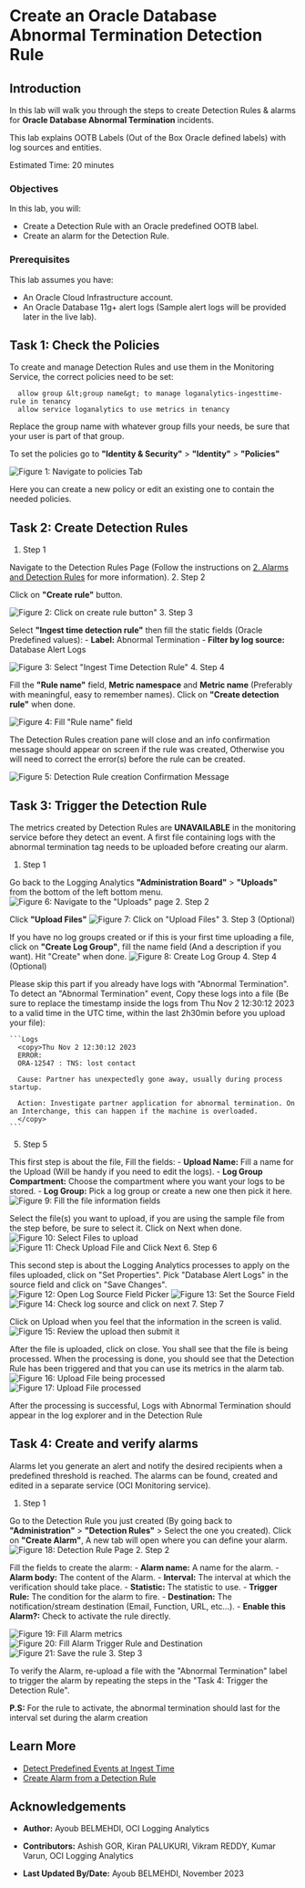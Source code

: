# Create an Oracle Database Abnormal Termination Detection Rule

## Introduction

In this lab will walk you through the steps to create Detection Rules & alarms for **Oracle Database Abnormal Termination** incidents.

This lab explains OOTB Labels (Out of the Box Oracle defined labels) with log sources and entities.

Estimated Time: 20 minutes

### Objectives

In this lab, you will:

* Create a Detection Rule with an Oracle predefined OOTB label.
* Create an alarm for the Detection Rule.

### Prerequisites

This lab assumes you have:

* An Oracle Cloud Infrastructure account.
* An Oracle Database 11g+ alert logs (Sample alert logs will be provided later in the live lab).

## Task 1: Check the Policies

To create and manage Detection Rules and use them in the Monitoring Service, the correct policies need to be set:

  ```Policies
    allow group &lt;group name&gt; to manage loganalytics-ingesttime-rule in tenancy
    allow service loganalytics to use metrics in tenancy
  ```

Replace the group name with whatever group fills your needs, be sure that your user is part of that group.

To set the policies go to **"Identity & Security"** > **"Identity"** > **"Policies"**

![Figure 1: Navigate to policies Tab](images/go-to-policies-tab.png)

Here you can create a new policy or edit an existing one to contain the needed policies.

## Task 2: Create Detection Rules

1. Step 1

  Navigate to the Detection Rules Page (Follow the instructions on [2. Alarms and Detection Rules](?lab=alarms-detection-rules#Task3:CreateDetectionRules) for more information).
2. Step 2

  Click on **"Create rule"** button.

  ![Figure 2: Click on create rule button"](images/click-on-create-rule-button.png)
3. Step 3

  Select **"Ingest time detection rule"** then fill the static fields (Oracle Predefined values):
    - **Label:** Abnormal Termination
    - **Filter by log source:** Database Alert Logs

  ![Figure 3: Select "Ingest Time Detection Rule"](images/set-dr-static-fields.png)
4. Step 4

  Fill the **"Rule name"** field, **Metric namespace** and **Metric name** (Preferably with meaningful, easy to remember names). Click on **"Create detection rule"** when done.

  ![Figure 4: Fill "Rule name" field](images/set-dr-variable-fields-and-save.png)

The Detection Rules creation pane will close and an info confirmation message should appear on screen if the rule was created, Otherwise you will need to correct the error(s) before the rule can be created.

![Figure 5: Detection Rule creation Confirmation Message](images/detection-rule-creation-confirmation-message.png)

## Task 3: Trigger the Detection Rule

The metrics created by Detection Rules are **UNAVAILABLE** in the monitoring service before they detect an event. A first file containing logs with the abnormal termination tag needs to be uploaded before creating our alarm.

1. Step 1

  Go back to the Logging Analytics **"Administration Board"** > **"Uploads"** from the bottom of the left bottom menu.
  ![Figure 6: Navigate to the "Uploads" page](images/navigate-to-uploads-page.png)
2. Step 2

  Click **"Upload Files"**
  ![Figure 7: Click on "Upload Files"](images/click-on-upload-files.png)
3. Step 3 (Optional)

  If you have no log groups created or if this is your first time uploading a file, click on **"Create Log Group"**, fill the name field (And a description if you want). Hit "Create" when done.
  ![Figure 8: Create Log Group](images/create-log-group.png)
4. Step 4 (Optional)

  Please skip this part if you already have logs with "Abnormal Termination".
  To detect an "Abnormal Termination" event, Copy these logs into a file (Be sure to replace the timestamp inside the logs from Thu Nov 2 12:30:12 2023 to a valid time in the UTC time, within the last 2h30min before you upload your file):

    ```Logs
      <copy>Thu Nov 2 12:30:12 2023
      ERROR:
      ORA-12547 : TNS: lost contact

      Cause: Partner has unexpectedly gone away, usually during process startup.

      Action: Investigate partner application for abnormal termination. On an Interchange, this can happen if the machine is overloaded.
      </copy>
    ```
5. Step 5

  This first step is about the file, Fill the fields:
    - **Upload Name:** Fill a name for the Upload (Will be handy if you need to edit the logs).
    - **Log Group Compartment:** Choose the compartment where you want your logs to be stored.
    - **Log Group:** Pick a log group or create a new one then pick it here.
  ![Figure 9: Fill the file information fields](images/fill-logs-file-information.png)

  Select the file(s) you want to upload, if you are using the sample file from the step before, be sure to select it. Click on Next when done.
  ![Figure 10: Select Files to upload](images/select-files-to-upload.png)
  ![Figure 11: Check Upload File and Click Next](images/check-upload-file-and-click-next.png)
6. Step 6

  This second step is about the Logging Analytics processes to apply on the files uploaded, click on "Set Properties". Pick "Database Alert Logs" in the source field and click on "Save Changes".
  ![Figure 12: Open Log Source Field Picker](images/open-source-picker-window.png)
  ![Figure 13: Set the Source Field](images/set-source-field.png)
  ![Figure 14: Check log source and click on next](images/check-log-source-and-click-next.png)
7. Step 7

  Click on Upload when you feel that the information in the screen is valid.
  ![Figure 15: Review the upload then submit it](images/check-upload-and-submit.png)

  After the file is uploaded, click on close. You shall see that the file is being processed. When the processing is done, you should see that the Detection Rule has been triggered and that you can use its metrics in the alarm tab.
  ![Figure 16: Upload File being processed](images/upload-file-on-process.png)
  ![Figure 17: Upload File processed](images/upload-file-processed.png)

After the processing is successful, Logs with Abnormal Termination should appear in the log explorer and in the Detection Rule

## Task 4: Create and verify alarms

Alarms let you generate an alert and notify the desired recipients when a predefined threshold is reached. The alarms can be found, created and edited in a separate service (OCI Monitoring service).

1. Step 1

  Go to the Detection Rule you just created (By going back to **"Administration"** > **"Detection Rules"** > Select the one you created). Click on **"Create Alarm"**, A new tab will open where you can define your alarm.
  ![Figure 18: Detection Rule Page](images/detection-rule-page.png)
2. Step 2

  Fill the fields to create the alarm:
    - **Alarm name:** A name for the alarm.
    - **Alarm body:** The content of the Alarm.
    - **Interval:** The interval at which the verification should take place.
    - **Statistic:** The statistic to use.
    - **Trigger Rule:** The condition for the alarm to fire.
    - **Destination:** The notification/stream destination (Email, Function, URL, etc...).
    - **Enable this Alarm?:** Check to activate the rule directly.

![Figure 19: Fill Alarm metrics](images/fill-alarm-info-metrics.png)
![Figure 20: Fill Alarm Trigger Rule and Destination](images/fill-alarm-info-trigger-rule-and-destination.png)
![Figure 21: Save the rule](images/fill-alarm-save.png)
3. Step 3

  To verify the Alarm, re-upload a file with the "Abnormal Termination" label to trigger the alarm by repeating the steps in the "Task 4: Trigger the Detection Rule".

  **P.S:** For the rule to activate, the abnormal termination should last for the interval set during the alarm creation

## Learn More

* [Detect Predefined Events at Ingest Time](https://docs.oracle.com/en-us/iaas/logging-analytics/doc/detect-predefined-events-ingest-time.html#GUID-D28CF994-288F-48C3-8CE5-28CE29C3482C)
* [Create Alarm from a Detection Rule](https://docs.oracle.com/en-us/iaas/logging-analytics/doc/create-alerts-detected-events.html)

## Acknowledgements

* **Author:** Ayoub BELMEHDI, OCI Logging Analytics

* **Contributors:** Ashish GOR, Kiran PALUKURI, Vikram REDDY, Kumar Varun, OCI Logging Analytics

* **Last Updated By/Date:** Ayoub BELMEHDI, November 2023
